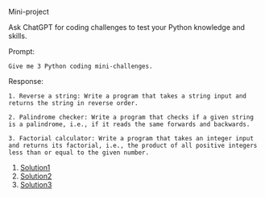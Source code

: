 Mini-project

Ask ChatGPT for coding challenges to test your Python knowledge and skills. 

Prompt:

`Give me 3 Python coding mini-challenges.`

Response:

```
1. Reverse a string: Write a program that takes a string input and returns the string in reverse order.

2. Palindrome checker: Write a program that checks if a given string is a palindrome, i.e., if it reads the same forwards and backwards.

3. Factorial calculator: Write a program that takes an integer input and returns its factorial, i.e., the product of all positive integers less than or equal to the given number.

```

1. [Solution1](./20230202-solution1)
2. [Solution2](./20230202-solution2)
3. [Solution3](./20230202-solution3)
